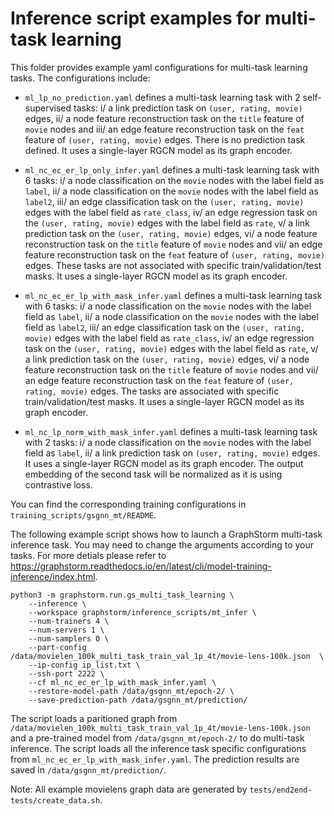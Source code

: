 # Inference script examples for multi-task learning
This folder provides example yaml configurations for multi-task learning tasks. The configurations include:

  * ``ml_lp_no_prediction.yaml`` defines a multi-task learning task with 2 self-supervised tasks: i/ a link prediction task on ``(user, rating, movie)`` edges, ii/ a node feature reconstruction task on the ``title`` feature of ``movie`` nodes and iii/ an edge feature reconstruction task on the ``feat`` feature of ``(user, rating, movie)`` edges. There is no prediction task defined. It uses a single-layer RGCN model as its graph encoder.

  * ``ml_nc_ec_er_lp_only_infer.yaml`` defines a multi-task learning task with 6 tasks: i/ a node classification on the ``movie`` nodes with the label field as ``label``, ii/ a node classification on the ``movie`` nodes with the label field as ``label2``, iii/ an edge classification task on the ``(user, rating, movie)`` edges with the label field as ``rate_class``, iv/ an edge regression task on the ``(user, rating, movie)`` edges with the label field as ``rate``, v/ a link prediction task on the ``(user, rating, movie)`` edges, vi/ a node feature reconstruction task on the ``title`` feature of ``movie`` nodes and vii/ an edge feature reconstruction task on the ``feat`` feature of ``(user, rating, movie)`` edges. These tasks are not associated with specific train/validation/test masks. It uses a single-layer RGCN model as its graph encoder.

  * ``ml_nc_ec_er_lp_with_mask_infer.yaml`` defines a multi-task learning task with 6 tasks: i/ a node classification on the ``movie`` nodes with the label field as ``label``, ii/ a node classification on the ``movie`` nodes with the label field as ``label2``, iii/ an edge classification task on the ``(user, rating, movie)`` edges with the label field as ``rate_class``, iv/ an edge regression task on the ``(user, rating, movie)`` edges with the label field as ``rate``, v/ a link prediction task on the ``(user, rating, movie)`` edges, vi/ a node feature reconstruction task on the ``title`` feature of ``movie`` nodes and vii/ an edge feature reconstruction task on the ``feat`` feature of ``(user, rating, movie)`` edges. The tasks are associated with specific train/validation/test masks. It uses a single-layer RGCN model as its graph encoder.

  * ``ml_nc_lp_norm_with_mask_infer.yaml`` defines a multi-task learning task with 2 tasks: i/ a node classification on the ``movie`` nodes with the label field as ``label``, ii/ a link prediction task on ``(user, rating, movie)`` edges. It uses a single-layer RGCN model as its graph encoder. The output embedding of the second task will be normalized as it is using contrastive loss.

You can find the corresponding training configurations in ``training_scripts/gsgnn_mt/README``.

The following example script shows how to launch a GraphStorm multi-task inference task.
You may need to change the arguments according to your tasks.
For more detials please refer to https://graphstorm.readthedocs.io/en/latest/cli/model-training-inference/index.html.

```
python3 -m graphstorm.run.gs_multi_task_learning \
    --inference \
    --workspace graphstorm/inference_scripts/mt_infer \
    --num-trainers 4 \
    --num-servers 1 \
    --num-samplers 0 \
    --part-config /data/movielen_100k_multi_task_train_val_1p_4t/movie-lens-100k.json  \
    --ip-config ip_list.txt \
    --ssh-port 2222 \
    --cf ml_nc_ec_er_lp_with_mask_infer.yaml \
    --restore-model-path /data/gsgnn_mt/epoch-2/ \
    --save-prediction-path /data/gsgnn_mt/prediction/
```

The script loads a paritioned graph from ``/data/movielen_100k_multi_task_train_val_1p_4t/movie-lens-100k.json``
and a pre-trained model from ``/data/gsgnn_mt/epoch-2/`` to do multi-task inference.
The script loads all the inference task specific configurations from ``ml_nc_ec_er_lp_with_mask_infer.yaml``.
The prediction results are saved in ``/data/gsgnn_mt/prediction/``.

Note: All example movielens graph data are generated by ``tests/end2end-tests/create_data.sh``.
